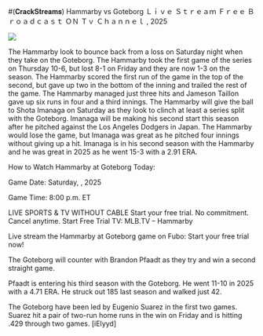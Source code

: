 #(𝐂𝐫𝐚𝐜𝐤𝐒𝐭𝐫𝐞𝐚𝐦𝐬) Hammarby vs Goteborg Ｌｉｖｅ Ｓｔｒｅａｍ Ｆｒｅｅ Ｂｒｏａｄｃａｓｔ ＯＮ Ｔｖ Ｃｈａｎｎｅｌ , 2025  
  
  
[![](https://i.imgur.com/qSNzIqt.png)](https://movie.rssnews.media/BBTvIjOl.php)  
  
The Hammarby look to bounce back from a loss on Saturday night when they take on the Goteborg. The Hammarby took the first game of the series on Thursday 10-6, but lost 8-1 on Friday and they are now 1-3 on the season. The Hammarby scored the first run of the game in the top of the second, but gave up two in the bottom of the inning and trailed the rest of the game. The Hammarby managed just three hits and Jameson Taillon gave up six runs in four and a third innings. The Hammarby will give the ball to Shota Imanaga on Saturday as they look to clinch at least a series split with the Goteborg. Imanaga will be making his second start this season after he pitched against the Los Angeles Dodgers in Japan. The Hammarby would lose the game, but Imanaga was great as he pitched four innings without giving up a hit. Imanaga is in his second season with the Hammarby and he was great in 2025 as he went 15-3 with a 2.91 ERA.

How to Watch Hammarby at Goteborg Today:

Game Date: Saturday, , 2025

Game Time: 8:00 p.m. ET

LIVE SPORTS & TV WITHOUT CABLE
Start your free trial. No commitment. Cancel anytime.
Start Free Trial
TV: MLB.TV – Hammarby

Live stream the Hammarby at Goteborg game on Fubo: Start your free trial now!

The Goteborg will counter with Brandon Pfaadt as they try and win a second straight game.

Pfaadt is entering his third season with the Goteborg. He went 11-10 in 2025 with a 4.71 ERA. He struck out 185 last season and walked just 42.

The Goteborg have been led by Eugenio Suarez in the first two games. Suarez hit a pair of two-run home runs in the win on Friday and is hitting .429 through two games. [iEIyyd]